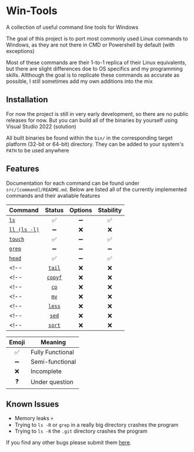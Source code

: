 # Win-Tools

A collection of useful command line tools for Windows

The goal of this project is to port most commonly used Linux commands to Windows, as they are not there in CMD or Powershell by default (with exceptions)

Most of these commands are their 1-to-1 replica of their Linux equivalents, but there are slight differences doe to OS specifics and my programming skills. Allthough the goal is to replicate these commands as accurate as possible, I still sometimes add my own additions into the mix

## Installation

For now the project is still in very early development, so there are no public releases for now. But you can build all of the binaries by yourself using Visual Studio 2022 (solution)

All built binaries be found within the `bin/` in the corresponding target platform (32-bit or 64-bit) directory. They can be added to your system's `PATH` to be used anywhere

## Features

Documentation for each command can be found under `src/[command]/README.md`. Below are listed all of the currently implemented commands and their avaliable features

| Command               | Status | Options | Stability |
| :-------------------- |:------:| :-----: | :-------: |
| [`ls`](#ls)           | ✅    | ➖      | ✅       |
| [`ll (ls -l)`](#ls)   | ➖    | ❌      | ❌       |
| [`touch`](#touch)     | ✅    | ➖      | ✅       |
| [`grep`](#grep)       | ➖    | ➖      | ➖       |
| [`head`](#head)       | ✅    | ➖      | ✅       |
<!-- | [`tail`](#tail)       | ❌    | ❌      | ❌       | -->
<!-- | [`copyf`](#copyf)     | ❌    | ❌      | ❌       | -->
<!-- | [`cp`](#cp)           | ❌    | ❌      | ❌       | -->
<!-- | [`mv`](#mv)           | ❌    | ❌      | ❌       | -->
<!-- | [`less`](#less)       | ❌    | ❌      | ❌       | -->
<!-- | [`sed`](#sed)         | ❌    | ❌      | ❌       | -->
<!-- | [`sort`](#sort)       | ❌    | ❌      | ❌       | -->

| Emoji | Meaning          |
| :---: | ---------------- |
| ✅   | Fully Functional |
| ➖   | Semi-functional  |
| ❌   | Incomplete       |
| ❓    | Under question   |

## Known Issues

- Memory leaks 💀
- Trying to `ls -R` or `grep` in a really big directory crashes the program
- Trying to `ls -R` the `.git` directory crashes the program 

If you find any other bugs please submit them [here](https://github.com/duckysmacky/win-tools/issues).